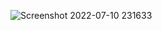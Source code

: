 ![Screenshot 2022-07-10 231633](https://user-images.githubusercontent.com/90497253/178156218-8e939d36-3c9b-44bf-aaed-b20352645f9b.png)
